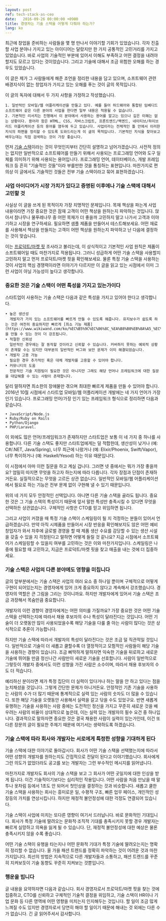 ```yaml
---
layout: post
ref: tech-stack-as-ceo
date:   2016-09-26 00:00:00 +0900
title: 경영자는 기술 스택을 어떻게 다뤄야 하는가?
lang: ko
---
```


최근에 창업을 준비하는 사람들을 몇 명 만나서 이야기할 기회가 있었습니다. 각자 진출할 사업 분야나 가지고 있는 아이디어는 달랐지만 한 가지 공통적인 고민거리를 가지고 있었습니다. 바로 사업의 기술적인 부분에 있어서 이해도 부족하고 어떤 결정을 내려야 할지도 모르고 있다는 것이었습니다. 그리고 기술에 대해서 조금 위험한 오해를 하는 경우도 있었습니다. 

이 글은 제가 그 사람들에게 해준 조언을 정리한 내용을 담고 있으며, 소프트웨어 관련 배경지식이 없는 창업자가 가지고 있는 오해를 푸는 것이 글의 목적입니다.

이 글의 독자에 대해서 두 가지 사항을 가정하고 작성했습니다.

	1. 일반적인 모바일/웹 어플리케이션을 만들고 있다. 예를 들어 하드웨어와 통합된 임베디드 소프트웨어 같은 다른 분야의 사업을 한다면 일부 내용은 적용될 수 없습니다.
	2. 기본적인 리서치는 진행해서 이 분야에서 사용하는 용어를 알고는 있으나 깊은 이해는 없는 상황이다. 용어라 함은 HTML, CSS, 자바스크립트, 프론트엔드/백엔드, 네이티브/하이브리드 어플리케이션 등의 용어를 염두에 두고 있습니다. 사업이라는 전체적인 틀 안에서 이러한 지식의 파편을 정리할 수 있도록 도와드리는게 이 글의 목적입니다. 기본적인 지식을 찾아보고 배우는데는 직접 검색하는 것이 가장 좋습니다.
	
먼저 [기술 스택](https://www.wikiwand.com/en/Solution_stack)이라는 것이 무엇인지부터 간단히 설명하고 넘어가겠습니다. 사전적 정의는 없지만 일반적으로 소프트웨어를 만들기 위해서 사용되는 프로그래밍 언어와 도구 일체를 의미하기 위해 사용되는 용어입니다. 프로그래밍 언어, 데이터베이스, 개발 프레임워크 등 흔히 "기술적인 것들"이라 부를만한 것을 통칭하는  표현입니다. 마찬가지로 편의상 이 글에서도 기술적인 것들은 전부 기술 스택이라고 묶어 표현하겠습니다. 

### 사업 아이디어가 시장 가치가 있다고 증명된 이후에나 기술 스택에 대해서 고민할 것

사실상 이 글을 쓰게 된 목적이자 가장 치명적인 문제입니다. 목재 책상을 파는게 사업 내용이라면 가장 중요한 것은 잠재 고객이 어떤 책상을 원하는지 파악하는 것입니다. 앉아서 참나무나 물푸레나무 중 어떤 목재가 더 좋을까 고민하지 말고 나가서 고객과 이야기하고 시장을 연구하세요. 필요하면 샘플 제품을 만들어서 테스트해보세요. 어떤 재료를 사용해서 책상을 만들지는 고객이 어떤 책상을 원하는지 파악하고 난 다음에 결정하는 것이 맞습니다.

이는 [프로덕트/마켓 핏](https://www.wikiwand.com/en/Product/market_fit) 조사라고 불리는데, 이 상식적이고 기본적인 사업 원칙은 제품이 소프트웨어일 때도 마찬가지로 적용됩니다. 그러니 성급하게 어떤 기술 스택을 사용할지 고민하지 말고 먼저 프로덕트/마켓 핏을 확인해보세요. 물론 특정 기술 스택을 사용하는 것이 사업의 핵심 경쟁력이라면 이야기가 다르지만 이 글을 읽고 있는 시점에서 이미 그런 사업이 아닐 가능성이 높다고 생각합니다. 

### 중요한 것은 기술 스택이 어떤 특성을 가지고 있는가이다

스타트업이 사용하는 기술 스택은 다음과 같은 특성을 가지고 있어야 한다고 생각합니다. 

	• 높은 생산성
	  개발자가 가치 있는 소프트웨어를 빠르게 만들 수 있도록 해줍니다. 유지보수가 쉽도록 하는 것은 여전히 중요하지만 빠르게 [최소 기능 제품](https://www.wikiwand.com/ko/%EC%B5%9C%EC%86%8C_%EA%B8%B0%EB%8A%A5_%EC%A0%9C%ED%92%88)을 만들 수 있는 것이 더 강조됩니다.
	• 적절한 신뢰성
	  일반적인 경우에는 잘 동작할 것이라고 신뢰할 수 있습니다. 커버하지 못하는 예외적 상황이 존재할 수는 있지만 대부분의 일반적인 버그와 보안 문제가 이미 해결되었습니다.
	• 개발자 고용 가능
	  필요한 경우 추가적인 혹은 대체 개발자를 고용할 수 있어야 합니다.
	• 커뮤니티의 도움
	  전문적인 기술 지원팀이 필요한 것은 아니지만 그래도 해당 언어나 프레임워크에 대한 질문을 대답해줄 수 있는 사람이 존재합니다.

달리 말하자면 최소한의 장애물만 겪으며 최대한 빠르게 제품을 만들 수 있어야 합니다. 2016년 10월 시점에서 스타트업 모바일/웹 어플리케이션 개발에는 네 가지 언어가 가장 인기 있습니다. 프로그래밍 언어/가장 인기 있는 프레임워크 형식으로 정리하면 다음과 같습니다. 
 
	• JavaScript/Node.js 
	• Ruby/Ruby on Rails
	• Python/Django
	• PHP/Laravel. 
	
이 외에도 많은 언어/프레임워크가 존재하지만 스타트업은 보통 이 네 가지 중 하나를 사용합니다. 다른 기술 스택도 좋지만 스타트업에게는 덜 적합한데, 생산성이 낮거나 (예: C#/.NET, Java/Spring), 너무 최근에 나왔거나 (예: Elixir/Phoenix, Swift/Vapor), 너무 특이하거나 (예: Haskell/Yesod) 하는 이유 때문입니다.

이 시점에서 아마 이런 질문을 하고 계실 겁니다. 그러면 넷 중에서는 뭐가 가장 좋을까요? 엄밀히 따지면 무엇을 하고자 하는지에 따라 다릅니다. 각자 장점과 단점이 존재하거든요. 실질적으로는 무엇을 고르든 상관 없습니다. 일반적인 모바일/웹 어플리케이션에서 필요로 하는 기능은 전부 문제 없이 구현해 낼 수 있기 때문입니다. 

위의 네 가지 모두 안정적인 선택입니다. 아니면 다른 기술 스택을 골라도 됩니다. 중요한 것은 그 기술 스택의 특성이기 때문에 앞서 말한 특성만 충족시킬 수 있다면 무엇을 선택하든 상관없습니다. 구체적인 사항은 CTO를 믿고 위임하면 됩니다.

그리고 사업이 커졌을 때 특정 기술 스택이 스케일링이 될 지 걱정하는 분들이 있어서 언급하겠습니다. 만약 아직 시제품을 만들어서 시장 반응을 확인해보지도 않은 어떤 예비 창업자가 와서 차후에 글로벌 경영을 할 때 제품 생산 수요를 감당할 수 있는 생산 시설을 갖출 수 있을 지 걱정된다고 말하면 어떻게 들릴 것 같나요? 지금 시점에서 소프트웨어가 스케일링할 수 있을지 여부를 고민하는 것은 이와 마찬가지입니다. 스케일링은 나중에 필요할 때 고민하고, 지금은 프로덕트/마켓 핏을 찾고 매출을 내는 것에 더 집중하세요.

### 기술 스택은 사업의 다른 분야에도 영향을 미칩니다

글의 앞부분에서는 기술 스택은 사업의 여러 요소 중 하나일 뿐이며 구체적으로 어떻게 구현이 되어있는지는 경영자에게 있어 크게 중요하지 않다고 계속해서 강조했습니다. 경영자의 역할은 큰 그림을 그리는 것이니까요. 하지만 개발자에게 있어서 기술 스택은 조금 과장해서 목숨만큼 중요합니다. 

개발자의 이런 경향이 경영자에게는 어떤 의미를 가질까요? 가장 중요한 것은 어떤 기술 스택을 선택하는지에 따라서 채용 후보자의 수나 특성이 달라진다는 것입니다. 어떤 기술이 더 오랫동안 많이 사용되었을수록 해당 기술을 다룰 줄 아는 사람이 많다는 것은 상식적으로 추론이 가능합니다. 

하지만 기술 스택에 따라서 개발자의 특성이 달라진다는 것은 조금 덜 직관적일 것입니다. 일반적으로 기술이 더 새롭고 쿨할수록 더 열정적이고 모험적인 사람들이 해당 기술을 사용하는 경향이 있습니다. 조금 삐딱하게 말하자면 익숙한 기술을 뒤로하고 새로운 기술에 뛰어들 만큼 정신나간 사람만이 새로운 기술을 선호합니다. 사람이 일반적으로 그렇듯이 개발자 중에서도 이런 성향을 가진 사람은 소수이며, 따라서 채용 후보자의 수도 더 적습니다. 

예리하신 분이라면 제가 특정 집단이 더 실력이 있다거나 하는 말을 안 하고 있다는 점을 눈치채셨을 것입니다. 그렇게 간단한 문제가 아니거든요. 안정적인 기존 기술을 사용하는 사람의 수가 더 많기 때문에 통계적으로 실력 있는 사람의 숫자도 더 많을 수 있습니다. 또한 해당 기술을 오랫동안 사용해서 실력을 갈고 닦을 수도 있었구요. 반면 새롭게 유행하는 기술을 사용하는 사람 중에는 도전적인 정신을 가지고 꾸준히 새로운 것을 배우려는 사람의 비율이 상대적으로 높은데, 이는 실력 있는 개발자의 필수 요건 중 하나입니다. 결과적으로 말하자면 중요한 것은 결국 채용한 사람이 실력이 있는가인데, 이건 또다른 장문의 글이 필요한 주제기 때문에 여기서는 생략하도록 하겠습니다. 

### 기술 스택에 따라 회사와 개발자는 서로에게 특정한 성향을 기대하게 된다

기술 스택에 대한 이야기로 돌아갑시다. 회사가 어떤 기술 스택을 선택했는지에 따라서 어떤 성향의 개발자를 원하는지도 간접적으로 전달이 된다고 이야기했습니다. 회사에게 그런 의도가 없었더라도 공고를 보는 개발자는 그런 부수적인 메시지를 읽어냅니다. 

마찬가지로 개발자도 회사의 기술 스택을 보고 그 회사가 어떤 곳일지에 대한 인상을 받게 됩니다. 이건 기술적이기보다는 심리적인 작용입니다. 어떤 사람을 처음 만났을 때 말투나 옷차림 등에서 1초도 안 되어서 첫인상을 결정하는 것과 비슷합니다. 새롭고 쿨한 기술 스택을 사용하는 회사는 흥미로운 일, 수평적 구조, 빠른 업무 페이스, 개인적인 성장등의 가치를 연상시킵니다. 하지만 재정적 불안정성에 대한 걱정도 연결되어 있습니다.

기술 스택이 사업에 미치는 또다른 영향이 여기서 드러납니다. 바로 문화적인 기대입니다. 회사가 특정 기술에 딸려오는 문화적·조직적 기대를 충족시키지 못할 경우 개발자는 빠르게 실망하고 의욕을 잃게 될 수 있습니다. 단, 재정적 불안정성에 대한 예상은 물론 충족시키지 않을 수록 좋습니다.

어떤 기술 스택이 유행을 타는지나 어떤 문화적 기대가 특정 기술에 딸려오는지는 명확히 정리할 수 없습니다. 올 가을 패션 트렌드를 정확히 파악하는 것이 어려운 것과 마찬가지입니다. 최선의 방법은 지속적으로 다른 개발자들과 소통하고, 패션 트렌드를 꾸준히 지켜보듯이 기술 동향도 꾸준히 지켜보는 것뿐입니다.

### 행운을 빕니다

글 내용을 요약하자면 다음과 같습니다. 회사 경영자로서 프로덕트/마켓 핏을 찾는 것에 집중하고, CTO를 신뢰하고 구체적인 기술적 결정을 위임하고, 기술 스택이 HR이나 기업 문화 등 다른 영역에 어떤 영향을 미치는지 인지해두는 것입니다. 할 일이 조금 많게 느껴질 수도 있지만 경영자로서 당연히 해야 할 일이기 때문에 해내는 것 외에는 다른 수가 없습니다. 긴 글 읽어주셔서 감사합니다.